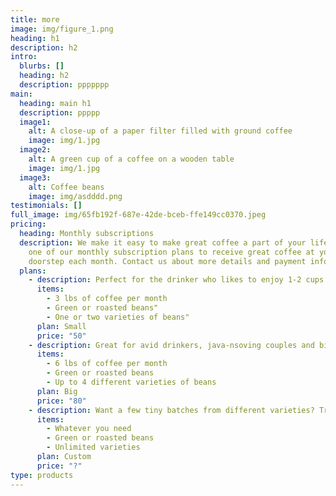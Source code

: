 ```yaml
---
title: more
image: img/figure_1.png
heading: h1
description: h2
intro:
  blurbs: []
  heading: h2
  description: ppppppp
main:
  heading: main h1
  description: ppppp
  image1:
    alt: A close-up of a paper filter filled with ground coffee
    image: img/1.jpg
  image2:
    alt: A green cup of a coffee on a wooden table
    image: img/1.jpg
  image3:
    alt: Coffee beans
    image: img/asdddd.png
testimonials: []
full_image: img/65fb192f-687e-42de-bceb-ffe149cc0370.jpeg
pricing:
  heading: Monthly subscriptions
  description: We make it easy to make great coffee a part of your life. Choose
    one of our monthly subscription plans to receive great coffee at your
    doorstep each month. Contact us about more details and payment info.
  plans:
    - description: Perfect for the drinker who likes to enjoy 1-2 cups per day.
      items:
        - 3 lbs of coffee per month
        - Green or roasted beans"
        - One or two varieties of beans"
      plan: Small
      price: "50"
    - description: Great for avid drinkers, java-nsoving couples and bigger crowds
      items:
        - 6 lbs of coffee per month
        - Green or roasted beans
        - Up to 4 different varieties of beans
      plan: Big
      price: "80"
    - description: Want a few tiny batches from different varieties? Try our custom plan
      items:
        - Whatever you need
        - Green or roasted beans
        - Unlimited varieties
      plan: Custom
      price: "?"
type: products
---
```

